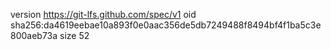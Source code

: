 version https://git-lfs.github.com/spec/v1
oid sha256:da4619eebae10a893f0e0aac356de5db7249488f8494bf4f1ba5c3e800aeb73a
size 52
